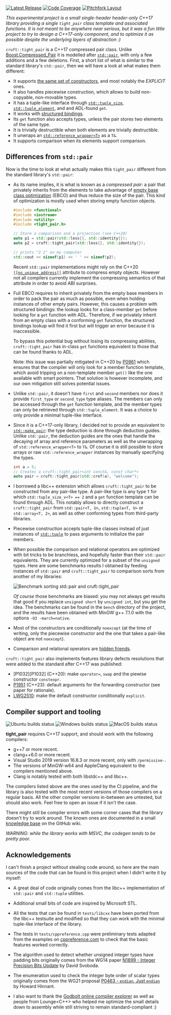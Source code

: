 [![Latest Release](https://img.shields.io/badge/release-1.2.0-blue.svg)](https://github.com/Morwenn/tight_pair/releases/tag/1.2.0)
[![Code Coverage](https://codecov.io/gh/Morwenn/tight_pair/branch/master/graph/badge.svg)](https://codecov.io/gh/Morwenn/tight_pair)
[![Pitchfork Layout](https://img.shields.io/badge/standard-PFL-orange.svg)](https://github.com/vector-of-bool/pitchfork)

*This experimental project is a small single-header header-only C++17 library providing a single `tight_pair` class
template and associated functions. It is not meant to be anywhere near serious, but it was a fun little project to
try to design a C++17-only component, and to optimize it as possible despite the underlying layers of abstraction :)*

`cruft::tight_pair` is a C++17 compressed pair class. Unlike [Boost.Compressed_Pair][boost-compressed-pair] it is
modelled after [`std::pair`][std-pair], with only a few additions and a few deletions. First, a short list of what is
similar to the standard library's `std::pair`, then we will have a look at what makes them different:
- It supports [the same set of constructors][std-pair-pair], and most notably the *EXPLICIT* ones.
- It also handles piecewise construction, which allows to build non-copyable, non-movable types.
- It has a tuple-like interface through [`std::tuple_size`][std-tuple-size], [`std::tuple_element`][std-tuple-element],
  and and ADL-found `get`.
- It works with [structured bindings][structured-bindings].
- Its `get` function also accepts types, unless the pair stores two elements of the same type.
- It is trivially destructible when both elements are trivially destructible.
- It unwraps an [`std::reference_wrapper<T>`][std-reference-wrapper] as a `T&`.
- It supports comparison when its elements support comparison.

## Differences from `std::pair`

Now is the time to look at what actually makes this `tight_pair` different from the standard library's `std::pair`:
- As its name implies, it is what is known as a *compressed pair*: a pair that privately inherits from the elements to
  take advantage of [empty base class optimization][ebco] (EBCO) and thus reduce the size of the pair. This kind of
  optimization is mostly used when storing empty function objects.

  ```cpp
  #include <functional>
  #include <iostream>
  #include <utility>
  #include <tight_pair.h>

  // Store a comparison and a projection (see C++20)
  auto p1 = std::pair(std::less{}, std::identity{});
  auto p2 = cruft::tight_pair(std::less{}, std::identity{});

  // prints "2 1" on my computer
  std::cout << sizeof(p1) << ' ' << sizeof(p2);
  ```

  Recent `std::pair` implementations might rely on the C++20 [`[[no_unique_address]]`][no-unique-address] attribute to
  compress empty objects. However not all compilers currently implement the compressing semantics of that attribute in
  order to avoid ABI surprises.

- Full EBCO requires to inherit privately from the empty base members in order to pack the pair as much as possible,
  even when holding instances of other empty pairs. However, this causes a problem with structured bindings: the
  lookup looks for a class-member `get` before looking for a `get` function with ADL. Therefore, if we privately
  inherit from an empty class with a conforming `get` function, the structured bindings lookup will find it first
  but will trigger an error because it is inaccessible.

  To bypass this potential bug without losing its compressing abilities, `cruft::tight_pair` has in-class `get`
  functions equivalent to those that can be found thanks to ADL.

  Note: this issue was partially mitigated in C++20 by [P0961][P0961] which ensures that the compiler will only look
  for a member function template, which avoid tripping on a non-template member `get()` like the one available with
  smart pointers. That solution is however incomplete, and our own mitigation still solves potential issues.

- Unlike `std::pair`, it doesn't have `first` and `second` members nor does it provide `first_type` or `second_type`
  type aliases. The members can only be accessed through the `get` function template, and the member types can only be
  retrieved through `std::tuple_element`. It was a choice to only provide a minimal tuple-like interface.

- Since it is a C++17-only library, I decided not to provide an equivalent to [`std::make_pair`][std-make-pair]: the
  type deduction is done through deduction guides. Unlike `std::pair`, the deduction guides are the ones that handle
  the decaying of array and reference parameters as well as the unwrapping of `std::reference_wrapper<T>` to `T&`. Of
  course it is still possible to store arrays or raw `std::reference_wrapper` instances by manually specifying the
  types.

  ```cpp
  int a = 5;
  // Creates a cruft::tight_pair<int const&, const char*>
  auto pair = cruft::tight_pair(std::cref(a), "welcome");
  ```

- I borrowed a libc++ extension which allows `cruft::tight_pair` to be constructed from any pair-like type. A pair-like
  type is any type `T` for which `std::tuple_size_v<T> == 2` and a `get` function template can be found through ADL.
  This notably allows to directly construct a `cruft::tight_pair` from `std::pair<T, U>`, `std::tuple<T, U>` or
  `std::array<T, 2>`, as well as other conforming types from third-party libraries.

- Piecewise construction accepts tuple-like classes instead of just instances of [`std::tuple`][std-tuple] to pass
  arguments to initialize the pair members.

- When possible the comparison and relational operators are optimized with bit tricks to be branchless, and hopefully
  faster than their `std::pair` equivalents. They are currently optimized for a subset of the `unsigned` types. Here
  are some benchmarks results I obtained by feeding instances of `std::pair` and `cruft::tight_pair` to comparison
  sorts from another of my libraries:

  ![Benchmark sorting std::pair and cruft::tight_pair](https://i.imgur.com/4wRL5i1.png)

  *Of course* those benchmarks are biased: you may not always get results that good if you replace `unsigned short` by
  `unsigned int`, but you get the idea. The benchmarks can be found in the `bench` directory of the project, and the
  results have been obtained with MinGW g++ 7.1.0 with the options `-O3 -march=native`.

- Most of the constructors are conditionally `noexcept` (at the time of writing, only the piecewise constructor and the
  one that takes a pair-like object are not `noexcept`).

- Comparison and relational operators are [hidden friends][hidden-friends].

`cruft::tight_pair` also implements features library defects resolutions that were added to the standard after C++17
was published:
- [P1032][P1032] (C++20): make `operator=`, `swap` and the piewise constructor `constexpr`.
- [P1951][P1951] (C++23): default arguments for the forwarding constructor (see paper for rationale).
- [LWG2510][LWG2510]: make the default constructor conditionally `explicit`.

## Compiler support and tooling

![Ubuntu builds status](https://github.com/Morwenn/tight_pair/workflows/Ubuntu%20Builds/badge.svg?branch=master)
![Windows builds status](https://github.com/Morwenn/tight_pair/workflows/MSVC%20Builds/badge.svg?branch=master)
![MacOS builds status](https://github.com/Morwenn/tight_pair/workflows/MacOS%20Builds/badge.svg?branch=master)

**tight_pair** requires C++17 support, and should work with the following compilers:
* g++7 or more recent.
* clang++6.0 or more recent.
* Visual Studio 2019 version 16.8.3 or more recent, only with `/permissive-`.
* The versions of MinGW-w64 and AppleClang equivalent to the compilers mentioned above.
* Clang is notably tested with both libstdc++ and libc++.

The compilers listed above are the ones used by the CI pipeline, and the library is also tested with the most recent
versions of those compilers on a regular basis. All the other compiler versions in-between are untested, but should
also work. Feel free to open an issue if it isn't the case.

There might still be compiler errors with some corner cases that the library doesn't try to work around. The known ones
are documented in a small [knowledge base][known-errors] on the GitHub wiki.

*WARNING: while the library works with MSVC, the codegen tends to be pretty poor.*

## Acknowledgements

I can't finish a project without stealing code around, so here are the main sources of the code that can be found in
this project when I didn't write it by myself:

* A great deal of code originally comes from the libc++ implementation of `std::pair` and `std::tuple` utilities.

* Additional small bits of code are inspired by Microsoft STL.

* All the tests that can be found in `tests/libcxx` have been ported from the libc++ testsuite and modified so that
  they can work with the minimal tuple-like interface of the library.

* The tests in `tests/cppreference.cpp` were preliminary tests adapted from the examples on [cppreference.com][cppreference]
  to check that the basic features worked correctly.

* The algorithm used to detect whether unsigned integer types have padding bits originally comes from the WG14 paper
  [N1899 - Integer Precision Bits Update][N1899] by David Svoboda.

* The enumeration used to check the integer byte order of scalar types originally comes from the WG21 proposal
  [P0463 - `endian`, Just `endian`][P0463] by Howard Hinnant.

* I also want to thank the [Godbolt online compiler explorer][godbolt] as well as people from Lounge<C++>
  who helped me optimize the small details down to assembly while still striving to remain standard-compliant :)


  [boost-compressed-pair]: https://www.boost.org/doc/libs/1_65_1/libs/utility/doc/html/compressed_pair.html
  [cppreference]: https://cppreference.com
  [ebco]: http://en.cppreference.com/w/cpp/language/ebo
  [godbolt]: https://godbolt.org/
  [hidden-friends]: https://www.justsoftwaresolutions.co.uk/cplusplus/hidden-friends.html
  [known-errors]: https://github.com/Morwenn/tight_pair/wiki
  [LWG2510]: https://wg21.link/LWG2510
  [N1899]: http://www.open-std.org/jtc1/sc22/wg14/www/docs/n1899.pdf
  [no-unique-address]: https://en.cppreference.com/w/cpp/language/attributes/no_unique_address
  [P0463]: https://wg21.link/P0463
  [P0961]: https://wg21.link/P0961
  [P1302]: https://wg21.link/P1302
  [P1951]: https://wg21.link/P1951
  [std-make-pair]: https://en.cppreference.com/w/cpp/utility/pair/make_pair
  [std-pair]: https://en.cppreference.com/w/cpp/utility/pair
  [std-pair-pair]: https://en.cppreference.com/w/cpp/utility/pair/pair
  [std-reference-wrapper]: https://en.cppreference.com/w/cpp/utility/functional/reference_wrapper
  [std-tuple]: https://en.cppreference.com/w/cpp/utility/tuple
  [std-tuple-element]: https://en.cppreference.com/w/cpp/utility/tuple_element
  [std-tuple-size]: https://en.cppreference.com/w/cpp/utility/tuple_size
  [structured-bindings]: https://en.cppreference.com/w/cpp/language/structured_binding
